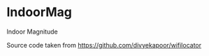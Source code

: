 IndoorMag
=========
Indoor Magnitude 

Source code taken from https://github.com/divyekapoor/wifilocator
  